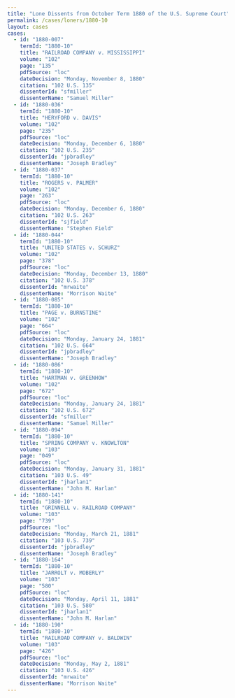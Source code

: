 ```yaml
---
title: "Lone Dissents from October Term 1880 of the U.S. Supreme Court"
permalink: /cases/loners/1880-10
layout: cases
cases:
  - id: "1880-007"
    termId: "1880-10"
    title: "RAILROAD COMPANY v. MISSISSIPPI"
    volume: "102"
    page: "135"
    pdfSource: "loc"
    dateDecision: "Monday, November 8, 1880"
    citation: "102 U.S. 135"
    dissenterId: "sfmiller"
    dissenterName: "Samuel Miller"
  - id: "1880-036"
    termId: "1880-10"
    title: "HERYFORD v. DAVIS"
    volume: "102"
    page: "235"
    pdfSource: "loc"
    dateDecision: "Monday, December 6, 1880"
    citation: "102 U.S. 235"
    dissenterId: "jpbradley"
    dissenterName: "Joseph Bradley"
  - id: "1880-037"
    termId: "1880-10"
    title: "ROGERS v. PALMER"
    volume: "102"
    page: "263"
    pdfSource: "loc"
    dateDecision: "Monday, December 6, 1880"
    citation: "102 U.S. 263"
    dissenterId: "sjfield"
    dissenterName: "Stephen Field"
  - id: "1880-044"
    termId: "1880-10"
    title: "UNITED STATES v. SCHURZ"
    volume: "102"
    page: "378"
    pdfSource: "loc"
    dateDecision: "Monday, December 13, 1880"
    citation: "102 U.S. 378"
    dissenterId: "mrwaite"
    dissenterName: "Morrison Waite"
  - id: "1880-085"
    termId: "1880-10"
    title: "PAGE v. BURNSTINE"
    volume: "102"
    page: "664"
    pdfSource: "loc"
    dateDecision: "Monday, January 24, 1881"
    citation: "102 U.S. 664"
    dissenterId: "jpbradley"
    dissenterName: "Joseph Bradley"
  - id: "1880-086"
    termId: "1880-10"
    title: "HARTMAN v. GREENHOW"
    volume: "102"
    page: "672"
    pdfSource: "loc"
    dateDecision: "Monday, January 24, 1881"
    citation: "102 U.S. 672"
    dissenterId: "sfmiller"
    dissenterName: "Samuel Miller"
  - id: "1880-094"
    termId: "1880-10"
    title: "SPRING COMPANY v. KNOWLTON"
    volume: "103"
    page: "049"
    pdfSource: "loc"
    dateDecision: "Monday, January 31, 1881"
    citation: "103 U.S. 49"
    dissenterId: "jharlan1"
    dissenterName: "John M. Harlan"
  - id: "1880-141"
    termId: "1880-10"
    title: "GRINNELL v. RAILROAD COMPANY"
    volume: "103"
    page: "739"
    pdfSource: "loc"
    dateDecision: "Monday, March 21, 1881"
    citation: "103 U.S. 739"
    dissenterId: "jpbradley"
    dissenterName: "Joseph Bradley"
  - id: "1880-164"
    termId: "1880-10"
    title: "JARROLT v. MOBERLY"
    volume: "103"
    page: "580"
    pdfSource: "loc"
    dateDecision: "Monday, April 11, 1881"
    citation: "103 U.S. 580"
    dissenterId: "jharlan1"
    dissenterName: "John M. Harlan"
  - id: "1880-190"
    termId: "1880-10"
    title: "RAILROAD COMPANY v. BALDWIN"
    volume: "103"
    page: "426"
    pdfSource: "loc"
    dateDecision: "Monday, May 2, 1881"
    citation: "103 U.S. 426"
    dissenterId: "mrwaite"
    dissenterName: "Morrison Waite"
---
```

